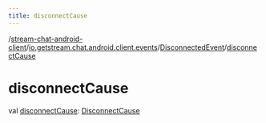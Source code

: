 ```yaml
---
title: disconnectCause
---
```

/[stream-chat-android-client](../../index.md)/[io.getstream.chat.android.client.events](../index.md)/[DisconnectedEvent](index.md)/[disconnectCause](disconnectCause.md)  
  
  
  
# disconnectCause  
val [disconnectCause](disconnectCause.md): [DisconnectCause](../../io.getstream.chat.android.client.clientstate/DisconnectCause/index.md)
